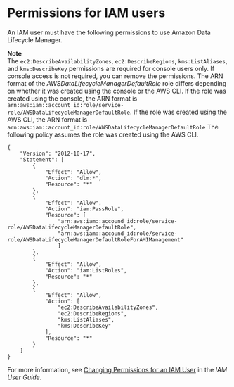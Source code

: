 # Permissions for IAM users<a name="dlm-access-control"></a>

An IAM user must have the following permissions to use Amazon Data Lifecycle Manager\.

**Note**  
The `ec2:DescribeAvailabilityZones`, `ec2:DescribeRegions`, `kms:ListAliases`, and `kms:DescribeKey` permissions are required for console users only\. If console access is not required, you can remove the permissions\.
The ARN format of the *AWSDataLifecycleManagerDefaultRole* role differs depending on whether it was created using the console or the AWS CLI\. If the role was created using the console, the ARN format is `arn:aws:iam::account_id:role/service-role/AWSDataLifecycleManagerDefaultRole`\. If the role was created using the AWS CLI, the ARN format is `arn:aws:iam::account_id:role/AWSDataLifecycleManagerDefaultRole` The following policy assumes the role was created using the AWS CLI\.

```
{
    "Version": "2012-10-17",
    "Statement": [
        {
            "Effect": "Allow",
            "Action": "dlm:*",
            "Resource": "*"
        },
        {
            "Effect": "Allow",
            "Action": "iam:PassRole",
            "Resource": [
                "arn:aws:iam::accound_id:role/service-role/AWSDataLifecycleManagerDefaultRole",
                "arn:aws:iam::accound_id:role/service-role/AWSDataLifecycleManagerDefaultRoleForAMIManagement"
                ]
        },
        {
            "Effect": "Allow",
            "Action": "iam:ListRoles",
            "Resource": "*"
        },
        {
            "Effect": "Allow",
            "Action": [
                "ec2:DescribeAvailabilityZones",
                "ec2:DescribeRegions",
                "kms:ListAliases",
                "kms:DescribeKey"
            ],
            "Resource": "*"
        }
    ]
}
```

For more information, see [Changing Permissions for an IAM User](https://docs.aws.amazon.com/IAM/latest/UserGuide/id_users_change-permissions.html) in the *IAM User Guide*\.